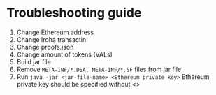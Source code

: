 # Troubleshooting guide
1. Change Ethereum address
2. Change Iroha transactin
3. Change proofs.json
4. Change amount of tokens (VALs)
5. Build jar file
6. Remove `META-INF/*.DSA, META-INF/*.SF` files from jar file
7. Run `java -jar <jar-file-name> <Ethereum private key>` Ethereum private key should be specified without <>
